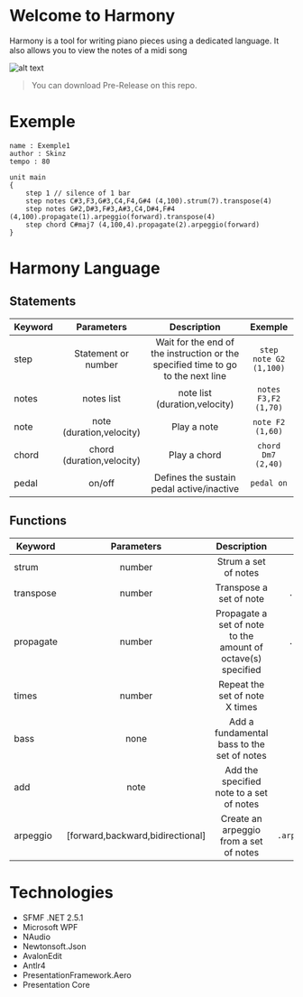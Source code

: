 # Welcome to Harmony

  Harmony is a tool for writing piano pieces using a dedicated language. It also allows you to view the notes of a midi song 

  ![alt text](https://i.imgur.com/Zd3DzsO.png)
    
  > You can download Pre-Release on this repo.
  
# Exemple

  ```
  name : Exemple1
  author : Skinz
  tempo : 80

  unit main
  {
	  step 1 // silence of 1 bar
	  step notes C#3,F3,G#3,C4,F4,G#4 (4,100).strum(7).transpose(4) 
	  step notes G#2,D#3,F#3,A#3,C4,D#4,F#4  (4,100).propagate(1).arpeggio(forward).transpose(4)
	  step chord C#maj7 (4,100,4).propagate(2).arpeggio(forward)
  }
  ```
# Harmony Language

## Statements

 | Keyword      | Parameters    | Description    | Exemple | 
| ------------- |:-------------:| :-------------:| :-------------:|
| step      | Statement or number |  Wait for the end of the instruction or the specified time to go to the next line | ```step note G2 (1,100)```
| notes | notes list  | note list (duration,velocity) | ```notes F3,F2 (1,70)```
| note | note (duration,velocity) | Play a note | ```note F2 (1,60)```
| chord | chord (duration,velocity) | Play a chord | ```chord Dm7 (2,40)```
| pedal | on/off | Defines the sustain pedal active/inactive | ```pedal on```


## Functions

 | Keyword      | Parameters    | Description    | Exemple | 
| ------------- |:-------------:| :-------------:| :-------------:|
| strum      | number |  Strum a set of notes | ```.strum(7)```
| transpose | number  | Transpose a set of note | ```.transpose(2)```
| propagate | number | Propagate a set of note to the amount of octave(s) specified | ```.propagate(1)```
| times | number | Repeat the set of note X times | ```.times(2)```
| bass | none | Add a fundamental bass to the set of notes | ```.bass()```
| add | note | Add the specified note to a set of notes | ```.add(C3)```
| arpeggio | [forward,backward,bidirectional] | Create an arpeggio from a set of notes | ```.arpeggio(forward)```

# Technologies

  * SFMF .NET 2.5.1
  * Microsoft WPF
  * NAudio
  * Newtonsoft.Json
  * AvalonEdit
  * Antlr4
  * PresentationFramework.Aero
  * Presentation Core